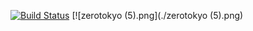 [![Build Status](https://travis-ci.org/gizaju10/django.svg?branch=master)](https://travis-ci.org/gizaju10/django)
[![zerotokyo (5).png](./zerotokyo (5).png)
